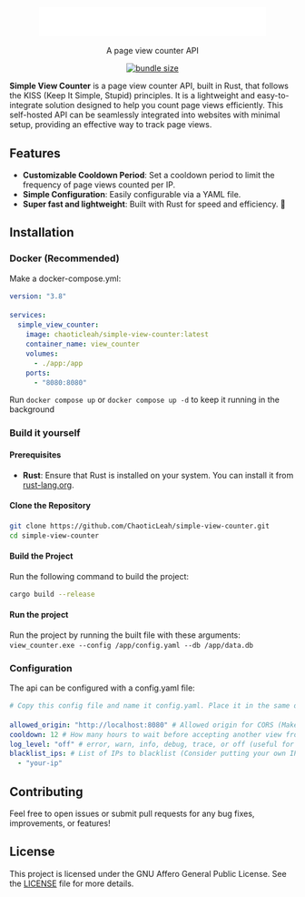 <div align="center">
  <img alt="Simple View Counter Logo" src="./readme-assets/logo.png" width="400px" />
 
 A page view counter API
 
  [![bundle size](https://img.shields.io/docker/image-size/chaoticleah/simple-view-counter)](https://hub.docker.com/repository/docker/chaoticleah/simple-view-counter)
</div>

**Simple View Counter** is a page view counter API, built in Rust, that follows the KISS (Keep It Simple, Stupid) principles. It is a lightweight and easy-to-integrate solution designed to help you count page views efficiently. This self-hosted API can be seamlessly integrated into websites with minimal setup, providing an effective way to track page views.

## Features

- **Customizable Cooldown Period**: Set a cooldown period to limit the frequency of page views counted per IP.
- **Simple Configuration**: Easily configurable via a YAML file.
- **Super fast and lightweight**: Built with Rust for speed and efficiency. 🚀

## Installation

### Docker (Recommended)

Make a docker-compose.yml:

```yml
version: "3.8"

services:
  simple_view_counter:
    image: chaoticleah/simple-view-counter:latest
    container_name: view_counter
    volumes:
      - ./app:/app
    ports:
      - "8080:8080"
```

Run `docker compose up` or `docker compose up -d` to keep it running in the background

### Build it yourself

#### Prerequisites

- **Rust**: Ensure that Rust is installed on your system. You can install it from [rust-lang.org](https://www.rust-lang.org/).

#### Clone the Repository

```bash
git clone https://github.com/ChaoticLeah/simple-view-counter.git
cd simple-view-counter
```

#### Build the Project

Run the following command to build the project:

```bash
cargo build --release
```

#### Run the project

Run the project by running the built file with these arguments:
`view_counter.exe --config /app/config.yaml --db /app/data.db`

### Configuration

The api can be configured with a config.yaml file:

```yaml
# Copy this config file and name it config.yaml. Place it in the same directory as the executable.

allowed_origin: "http://localhost:8080" # Allowed origin for CORS (Make this the page you want to send the requests from)
cooldown: 12 # How many hours to wait before accepting another view from the same IP on the same route. If the server restarts then it will also accept new views
log_level: "off" # error, warn, info, debug, trace, or off (useful for debugging issues)
blacklist_ips: # List of IPs to blacklist (Consider putting your own IP here so you dont count your own views)
  - "your-ip"
```

## Contributing

Feel free to open issues or submit pull requests for any bug fixes, improvements, or features!

## License

This project is licensed under the GNU Affero General Public License. See the [LICENSE](LICENSE) file for more details.
